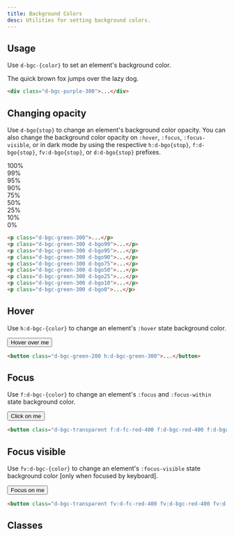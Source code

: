 ```yaml
---
title: Background Colors
desc: Utilities for setting background colors.
---
```


## Usage

Use `d-bgc-{color}` to set an element's background color.

<code-well-header class="d-d-flex d-jc-center d-fd-column d-p24 d-bgc-purple-100 d-bgo50 d-w100p d-hmn102" custom>
  <div class="d-fs18 d-p16 d-bar4 d-bgc-purple-300">The quick brown fox jumps over the lazy dog.</div>
</code-well-header>

```html
<div class="d-bgc-purple-300">...</div>
```

## Changing opacity

Use `d-bgo{stop}` to change an element's background color opacity. You can also change the background color opacity on `:hover`, `:focus`, `:focus-visible`, or in dark mode by using the respective `h:d-bgo{stop}`, `f:d-bgo{stop}`, `fv:d-bgo{stop}`, or `d:d-bgo{stop}` prefixes.

<code-well-header class="d-d-flex d-jc-center d-fd-column d-p24 d-bgc-green-100 d-bgo50 d-w100p d-hmn102 d-stack8" custom>
  <div class="d-fl-center d-p16 d-bgc-green-300 d-bar4 d-fs24 d-fw-bold">100%</div>
  <div class="d-fl-center d-p16 d-bgc-green-300 d-bgo99 d-bar4 d-fs24 d-fw-bold">99%</div>
  <div class="d-fl-center d-p16 d-bgc-green-300 d-bgo95 d-bar4 d-fs24 d-fw-bold">95%</div>
  <div class="d-fl-center d-p16 d-bgc-green-300 d-bgo90 d-bar4 d-fs24 d-fw-bold">90%</div>
  <div class="d-fl-center d-p16 d-bgc-green-300 d-bgo75 d-bar4 d-fs24 d-fw-bold">75%</div>
  <div class="d-fl-center d-p16 d-bgc-green-300 d-bgo50 d-bar4 d-fs24 d-fw-bold">50%</div>
  <div class="d-fl-center d-p16 d-bgc-green-300 d-bgo25 d-bar4 d-fs24 d-fw-bold">25%</div>
  <div class="d-fl-center d-p16 d-bgc-green-300 d-bgo10 d-bar4 d-fs24 d-fw-bold">10%</div>
  <div class="d-fl-center d-p16 d-bgc-green-300 d-bgo0 d-bar4 d-fs24 d-fw-bold">0%</div>
</code-well-header>

```html
<p class="d-bgc-green-300">...</p>
<p class="d-bgc-green-300 d-bgo99">...</p>
<p class="d-bgc-green-300 d-bgo95">...</p>
<p class="d-bgc-green-300 d-bgo90">...</p>
<p class="d-bgc-green-300 d-bgo75">...</p>
<p class="d-bgc-green-300 d-bgo50">...</p>
<p class="d-bgc-green-300 d-bgo25">...</p>
<p class="d-bgc-green-300 d-bgo10">...</p>
<p class="d-bgc-green-300 d-bgo0">...</p>
```

## Hover

Use `h:d-bgc-{color}` to change an element's `:hover` state background color.

<code-well-header class="d-fl-center d-p24 d-bgc-green-100 d-bgo50 d-w100p d-hmn102" custom>
  <button type="button" class="d-p16 d-bar4 d-fs18 d-bgc-green-200 h:d-bgc-green-300 d-ba d-bc-transparent">Hover over me</button>
</code-well-header>

```html
<button class="d-bgc-green-200 h:d-bgc-green-300">...</button>
```

## Focus

Use `f:d-bgc-{color}` to change an element's `:focus` and `:focus-within` state background color.

<code-well-header class="d-fl-center d-p24 d-bgc-black-050 d-w100p d-hmn102" custom>
  <button class="d-p16 d-bar4 d-fs18 d-fc-black-800 d-bgc-transparent f:d-fc-red-400 f:d-bgc-red-400 f:d-bgo25 d-ba d-bc-transparent">Click on me</button>
</code-well-header>

```html
<button class="d-bgc-transparent f:d-fc-red-400 f:d-bgc-red-400 f:d-bgo25">...</button>
```

## Focus visible

Use `fv:d-bgc-{color}` to change an element's `:focus-visible` state background color [only when focused by keyboard].

<code-well-header class="d-fl-center d-p24 d-bgc-black-050 d-w100p d-hmn102" custom>
  <button class="d-p16 d-bar4 d-fs18 d-fc-black-800 d-bgc-transparent fv:d-fc-red-400 fv:d-bgc-red-400 fv:d-bgo25 d-ba d-bc-transparent">Focus on me</button>
</code-well-header>

```html
<button class="d-bgc-transparent fv:d-fc-red-400 fv:d-bgc-red-400 fv:d-bgo25">...</button>
```

<script setup>
  import colors from '@data/colors.json';
</script>

## Classes

<div class="d-h464 d-of-y-scroll d-bb d-bc-black-200">
  <utility-class-table>
    <template #content>
      <tbody>
          <tr>
              <th scope="row" class="d-ff-mono d-fc-purple d-fw-normal d-fs12">.d-bgc-transparent</th>
              <td>
                  <div class="d-d-flex d-jc-space-between d-ai-center">
                      <div class="d-fl-grow1 d-ff-mono d-fc-orange d-fs12">
                          background-color: transparent !important;
                      </div>
                      <div class="d-fl-shrink0 d-m4 d-ml16 d-h32 d-w32 d-bar4 d-bgc-transparent d-ba d-bc-black-100"></div>
                  </div>
              </td>
          </tr>
          <tr>
              <th scope="row" class="d-ff-mono d-fc-purple d-fw-normal d-fs12">.d-bgc-unset</th>
              <td>
                  <div class="d-d-flex d-jc-space-between d-ai-center">
                      <div class="d-fl-grow1 d-ff-mono d-fc-orange d-fs12">
                          background-color: unset !important;
                      </div>
                      <div class="d-fl-shrink0 d-m4 d-ml16 d-h32 d-w32 d-bar4 d-bgc-unset d-ba d-bc-black-100"></div>
                  </div>
              </td>
          </tr>
          <tr>
              <th scope="row" class="d-ff-mono d-fc-purple d-fw-normal d-fs12">.d-bgc-white</th>
              <td>
                  <div class="d-d-flex d-jc-space-between d-ai-center">
                      <div class="d-fl-grow1 d-ff-mono d-fc-orange d-fs12">
                          --bgo: 100%;<br/>
                          background-color: hsla(var(--white-h) var(--white-s) var(--white-l) / var(--bgo)) !important;
                      </div>
                      <div class="d-fl-shrink0 d-m4 d-ml16 d-h32 d-w32 d-bar4 d-bgc-white d-ba d-bc-black-100"></div>
                  </div>
              </td>
          </tr>
      </tbody>
      <tbody v-for="{ color, stops } in colors">
        <tr v-for="{ stop } in stops">
            <th scope="row" class="d-ff-mono d-fc-purple d-fw-normal d-fs12">.d-bgc-{{ color }}-{{ stop }}</th>
            <td>
                <div class="d-d-flex d-jc-space-between d-ai-center">
                    <div class="d-fl-grow1 d-ff-mono d-fc-orange d-fs12">
                        --bgo: 100%;<br/>
                        background-color: hsla(var(--{{ color }}-{{ stop }}-h) var(--{{ color }}-{{ stop }}-s) var(--{{ color }}-{{ stop }}-l) / var(--bgo)) !important;
                    </div>
                    <div
                      class="d-fl-shrink0 d-m4 d-ml16 d-h32 d-w32 d-bar4 d-ba d-bc-black-100"
                      :class="`d-bgc-${color}-${stop}`"
                    />
                </div>
            </td>
        </tr>
      </tbody>
    </template>
  </utility-class-table>
</div>
